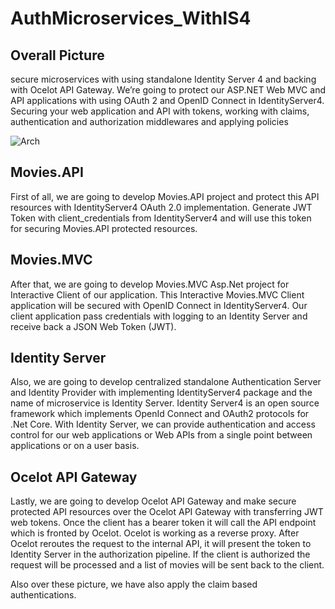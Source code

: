 # AuthMicroservices_WithIS4

## Overall Picture
secure microservices with using standalone Identity Server 4 and backing with Ocelot API Gateway. We’re going to protect our ASP.NET Web MVC and API applications with using OAuth 2 and OpenID Connect in IdentityServer4. Securing your web application and API with tokens, working with claims, authentication and authorization middlewares and applying policies

![Arch](https://github.com/user-attachments/assets/894a1f00-f07e-4f00-8595-e39d66c52c98)

## Movies.API

First of all, we are going to develop Movies.API project and protect this API resources with IdentityServer4 OAuth 2.0 implementation. Generate JWT Token with client_credentials from IdentityServer4 and will use this token for securing Movies.API protected resources.

## Movies.MVC

After that, we are going to develop Movies.MVC Asp.Net project for Interactive Client of our application. This Interactive Movies.MVC Client application will be secured with OpenID Connect in IdentityServer4. Our client application pass credentials with logging to an Identity Server and receive back a JSON Web Token (JWT).

## Identity Server

Also, we are going to develop centralized standalone Authentication Server and Identity Provider with implementing IdentityServer4 package and the name of microservice is Identity Server. Identity Server4 is an open source framework which implements OpenId Connect and OAuth2 protocols for .Net Core. With Identity Server, we can provide authentication and access control for our web applications or Web APIs from a single point between applications or on a user basis.

## Ocelot API Gateway

Lastly, we are going to develop Ocelot API Gateway and make secure protected API resources over the Ocelot API Gateway with transferring JWT web tokens. Once the client has a bearer token it will call the API endpoint which is fronted by Ocelot. Ocelot is working as a reverse proxy. After Ocelot reroutes the request to the internal API, it will present the token to Identity Server in the authorization pipeline. If the client is authorized the request will be processed and a list of movies will be sent back to the client.

Also over these picture, we have also apply the claim based authentications.
